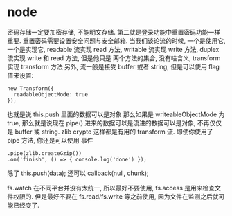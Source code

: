 # node

密码存储一定要加密存储, 不能明文存储. 第二就是登录功能中重置密码功能一样重要.
重置密码需要设置安全问题与安全邮箱.
当我们谈论流的时候, 一个是使用它, 一个是实现它, readable 流实现 read 方法, writable 流实现 write 方法, duplex 流实现 write 和 read 方法, 但是他只是
两个方法的集合, 没有啥含义, transform 实现 transform 方法
另外, 流一般是接受 buffer 或者 string, 但是可以使用 flag 值来设置:
```
new Transform({
  readableObjectMode: true
});
```
也就是说 this.push 里面的数据可以是对象
那么如果是 writeableObjectMode 为 true, 那么就是说现在 pipe() 进来的数据可以是流进的数据可以是对象, 不再仅仅是 buffer 或 string.
zlib crypto 这样都是有用的 transform 流.
即使你使用了 pipe 方法, 你还是可以使用 事件
```
.pipe(zlib.createGzip())
.on('finish', () => { console.log('done') });
```
除了 this.push(data); 还可以 callback(null, chunk);

fs.watch 在不同平台并没有太统一, 所以最好不要使用, fs.access 是用来检查文件权限的. 但是最好不要在 fs.read/fs.write 等之前使用, 因为文件在监测之后就可能已经变了.